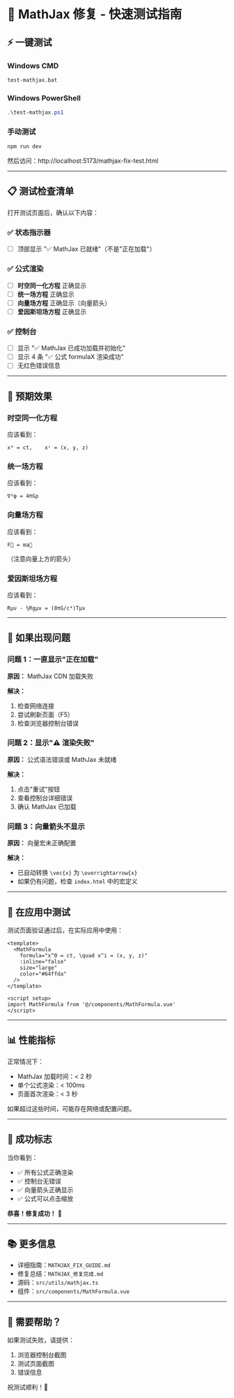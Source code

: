 # 🚀 MathJax 修复 - 快速测试指南

## ⚡ 一键测试

### Windows CMD
```cmd
test-mathjax.bat
```

### Windows PowerShell
```powershell
.\test-mathjax.ps1
```

### 手动测试
```bash
npm run dev
```
然后访问：http://localhost:5173/mathjax-fix-test.html

---

## 📋 测试检查清单

打开测试页面后，确认以下内容：

### ✅ 状态指示器
- [ ] 顶部显示 "✅ MathJax 已就绪"（不是"正在加载"）

### ✅ 公式渲染
- [ ] **时空同一化方程** 正确显示
- [ ] **统一场方程** 正确显示  
- [ ] **向量场方程** 正确显示（向量箭头）
- [ ] **爱因斯坦场方程** 正确显示

### ✅ 控制台
- [ ] 显示 "✅ MathJax 已成功加载并初始化"
- [ ] 显示 4 条 "✅ 公式 formulaX 渲染成功"
- [ ] 无红色错误信息

---

## 🎯 预期效果

### 时空同一化方程
应该看到：
```
x⁰ = ct,    xⁱ = (x, y, z)
```

### 统一场方程
应该看到：
```
∇²φ = 4πGρ
```

### 向量场方程
应该看到：
```
F⃗ = ma⃗
```
（注意向量上方的箭头）

### 爱因斯坦场方程
应该看到：
```
Rμν - ½Rgμν = (8πG/c⁴)Tμν
```

---

## 🐛 如果出现问题

### 问题 1：一直显示"正在加载"
**原因：** MathJax CDN 加载失败

**解决：**
1. 检查网络连接
2. 尝试刷新页面（F5）
3. 检查浏览器控制台错误

### 问题 2：显示"⚠️ 渲染失败"
**原因：** 公式语法错误或 MathJax 未就绪

**解决：**
1. 点击"重试"按钮
2. 查看控制台详细错误
3. 确认 MathJax 已加载

### 问题 3：向量箭头不显示
**原因：** 向量宏未正确配置

**解决：**
- 已自动转换 `\vec{x}` 为 `\overrightarrow{x}`
- 如果仍有问题，检查 `index.html` 中的宏定义

---

## 📱 在应用中测试

测试页面验证通过后，在实际应用中使用：

```vue
<template>
  <MathFormula 
    formula="x^0 = ct, \quad x^i = (x, y, z)"
    :inline="false"
    size="large"
    color="#64ffda"
  />
</template>

<script setup>
import MathFormula from '@/components/MathFormula.vue'
</script>
```

---

## 📊 性能指标

正常情况下：
- MathJax 加载时间：< 2 秒
- 单个公式渲染：< 100ms
- 页面首次渲染：< 3 秒

如果超过这些时间，可能存在网络或配置问题。

---

## 🎉 成功标志

当你看到：
- ✅ 所有公式正确渲染
- ✅ 控制台无错误
- ✅ 向量箭头正确显示
- ✅ 公式可以点击缩放

**恭喜！修复成功！** 🎊

---

## 📚 更多信息

- 详细指南：`MATHJAX_FIX_GUIDE.md`
- 修复总结：`MATHJAX_修复完成.md`
- 源码：`src/utils/mathjax.ts`
- 组件：`src/components/MathFormula.vue`

---

## 💬 需要帮助？

如果测试失败，请提供：
1. 浏览器控制台截图
2. 测试页面截图
3. 错误信息

祝测试顺利！🚀
